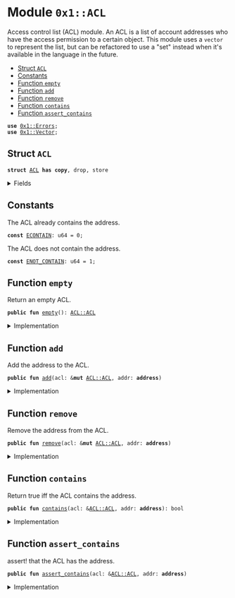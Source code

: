 
<a name="0x1_ACL"></a>

# Module `0x1::ACL`

Access control list (ACL) module. An ACL is a list of account addresses who
have the access permission to a certain object.
This module uses a <code>vector</code> to represent the list, but can be refactored to
use a "set" instead when it's available in the language in the future.


-  [Struct `ACL`](#0x1_ACL_ACL)
-  [Constants](#@Constants_0)
-  [Function `empty`](#0x1_ACL_empty)
-  [Function `add`](#0x1_ACL_add)
-  [Function `remove`](#0x1_ACL_remove)
-  [Function `contains`](#0x1_ACL_contains)
-  [Function `assert_contains`](#0x1_ACL_assert_contains)


<pre><code><b>use</b> <a href="">0x1::Errors</a>;
<b>use</b> <a href="">0x1::Vector</a>;
</code></pre>



<a name="0x1_ACL_ACL"></a>

## Struct `ACL`



<pre><code><b>struct</b> <a href="ACL.md#0x1_ACL">ACL</a> <b>has</b> <b>copy</b>, drop, store
</code></pre>



<details>
<summary>Fields</summary>


<dl>
<dt>
<code>list: vector&lt;<b>address</b>&gt;</code>
</dt>
<dd>

</dd>
</dl>


</details>

<a name="@Constants_0"></a>

## Constants


<a name="0x1_ACL_ECONTAIN"></a>

The ACL already contains the address.


<pre><code><b>const</b> <a href="ACL.md#0x1_ACL_ECONTAIN">ECONTAIN</a>: u64 = 0;
</code></pre>



<a name="0x1_ACL_ENOT_CONTAIN"></a>

The ACL does not contain the address.


<pre><code><b>const</b> <a href="ACL.md#0x1_ACL_ENOT_CONTAIN">ENOT_CONTAIN</a>: u64 = 1;
</code></pre>



<a name="0x1_ACL_empty"></a>

## Function `empty`

Return an empty ACL.


<pre><code><b>public</b> <b>fun</b> <a href="ACL.md#0x1_ACL_empty">empty</a>(): <a href="ACL.md#0x1_ACL_ACL">ACL::ACL</a>
</code></pre>



<details>
<summary>Implementation</summary>


<pre><code><b>public</b> <b>fun</b> <a href="ACL.md#0x1_ACL_empty">empty</a>(): <a href="ACL.md#0x1_ACL">ACL</a> {
    <a href="ACL.md#0x1_ACL">ACL</a>{ list: <a href="_empty">Vector::empty</a>&lt;<b>address</b>&gt;() }
}
</code></pre>



</details>

<a name="0x1_ACL_add"></a>

## Function `add`

Add the address to the ACL.


<pre><code><b>public</b> <b>fun</b> <a href="ACL.md#0x1_ACL_add">add</a>(acl: &<b>mut</b> <a href="ACL.md#0x1_ACL_ACL">ACL::ACL</a>, addr: <b>address</b>)
</code></pre>



<details>
<summary>Implementation</summary>


<pre><code><b>public</b> <b>fun</b> <a href="ACL.md#0x1_ACL_add">add</a>(acl: &<b>mut</b> <a href="ACL.md#0x1_ACL">ACL</a>, addr: <b>address</b>) {
    <b>assert</b>!(!<a href="_contains">Vector::contains</a>(&<b>mut</b> acl.list, &addr), <a href="_invalid_argument">Errors::invalid_argument</a>(<a href="ACL.md#0x1_ACL_ECONTAIN">ECONTAIN</a>));
    <a href="_push_back">Vector::push_back</a>(&<b>mut</b> acl.list, addr);
}
</code></pre>



</details>

<a name="0x1_ACL_remove"></a>

## Function `remove`

Remove the address from the ACL.


<pre><code><b>public</b> <b>fun</b> <a href="ACL.md#0x1_ACL_remove">remove</a>(acl: &<b>mut</b> <a href="ACL.md#0x1_ACL_ACL">ACL::ACL</a>, addr: <b>address</b>)
</code></pre>



<details>
<summary>Implementation</summary>


<pre><code><b>public</b> <b>fun</b> <a href="ACL.md#0x1_ACL_remove">remove</a>(acl: &<b>mut</b> <a href="ACL.md#0x1_ACL">ACL</a>, addr: <b>address</b>) {
    <b>let</b> (found, index) = <a href="_index_of">Vector::index_of</a>(&<b>mut</b> acl.list, &addr);
    <b>assert</b>!(found, <a href="_invalid_argument">Errors::invalid_argument</a>(<a href="ACL.md#0x1_ACL_ENOT_CONTAIN">ENOT_CONTAIN</a>));
    <a href="_remove">Vector::remove</a>(&<b>mut</b> acl.list, index);
}
</code></pre>



</details>

<a name="0x1_ACL_contains"></a>

## Function `contains`

Return true iff the ACL contains the address.


<pre><code><b>public</b> <b>fun</b> <a href="ACL.md#0x1_ACL_contains">contains</a>(acl: &<a href="ACL.md#0x1_ACL_ACL">ACL::ACL</a>, addr: <b>address</b>): bool
</code></pre>



<details>
<summary>Implementation</summary>


<pre><code><b>public</b> <b>fun</b> <a href="ACL.md#0x1_ACL_contains">contains</a>(acl: &<a href="ACL.md#0x1_ACL">ACL</a>, addr: <b>address</b>): bool {
    <a href="_contains">Vector::contains</a>(&acl.list, &addr)
}
</code></pre>



</details>

<a name="0x1_ACL_assert_contains"></a>

## Function `assert_contains`

assert! that the ACL has the address.


<pre><code><b>public</b> <b>fun</b> <a href="ACL.md#0x1_ACL_assert_contains">assert_contains</a>(acl: &<a href="ACL.md#0x1_ACL_ACL">ACL::ACL</a>, addr: <b>address</b>)
</code></pre>



<details>
<summary>Implementation</summary>


<pre><code><b>public</b> <b>fun</b> <a href="ACL.md#0x1_ACL_assert_contains">assert_contains</a>(acl: &<a href="ACL.md#0x1_ACL">ACL</a>, addr: <b>address</b>) {
    <b>assert</b>!(<a href="ACL.md#0x1_ACL_contains">contains</a>(acl, addr), <a href="_invalid_argument">Errors::invalid_argument</a>(<a href="ACL.md#0x1_ACL_ENOT_CONTAIN">ENOT_CONTAIN</a>));
}
</code></pre>



</details>
